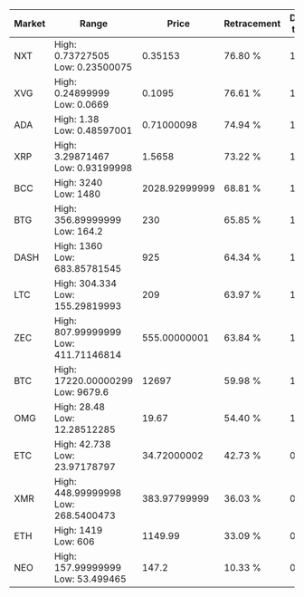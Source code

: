| Market | Range | Price| Retracement | Doubles to 50% |
| --- | --- | --- | --- | --- |
| NXT | High: 0.73727505<br />Low: 0.23500075 | 0.35153 | 76.80 % | 1.38 |
| XVG | High: 0.24899999<br />Low: 0.0669 | 0.1095 | 76.61 % | 1.44 |
| ADA | High: 1.38<br />Low: 0.48597001 | 0.71000098 | 74.94 % | 1.31 |
| XRP | High: 3.29871467<br />Low: 0.93199998 | 1.5658 | 73.22 % | 1.35 |
| BCC | High: 3240<br />Low: 1480 | 2028.92999999 | 68.81 % | 1.16 |
| BTG | High: 356.89999999<br />Low: 164.2 | 230 | 65.85 % | 1.13 |
| DASH | High: 1360<br />Low: 683.85781545 | 925 | 64.34 % | 1.10 |
| LTC | High: 304.334<br />Low: 155.29819993 | 209 | 63.97 % | 1.10 |
| ZEC | High: 807.99999999<br />Low: 411.71146814 | 555.00000001 | 63.84 % | 1.10 |
| BTC | High: 17220.00000299<br />Low: 9679.6 | 12697 | 59.98 % | 1.06 |
| OMG | High: 28.48<br />Low: 12.28512285 | 19.67 | 54.40 % | 1.04 |
| ETC | High: 42.738<br />Low: 23.97178797 | 34.72000002 | 42.73 % | 0.00 |
| XMR | High: 448.99999998<br />Low: 268.5400473 | 383.97799999 | 36.03 % | 0.00 |
| ETH | High: 1419<br />Low: 606 | 1149.99 | 33.09 % | 0.00 |
| NEO | High: 157.99999999<br />Low: 53.499465 | 147.2 | 10.33 % | 0.00 |
